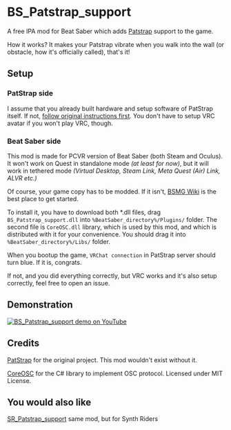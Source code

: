 # BS_Patstrap_support
A free IPA mod for Beat Saber which adds [Patstrap](https://github.com/danielfvm/Patstrap) support to the game.

How it works? It makes your Patstrap vibrate when you walk into the wall (or obstacle, how it's officially called), that's it!

## Setup

### PatStrap side
I assume that you already built hardware and setup software of PatStrap itself. If not, [follow original instructions first](https://github.com/danielfvm/Patstrap?tab=readme-ov-file#hardware). You don't have to setup VRC avatar if you won't play VRC, though.

### Beat Saber side
This mod is made for PCVR version of Beat Saber (both Steam and Oculus). It won't work on Quest in standalone mode *(at least for now)*, but it will work in tethered mode *(Virtual Desktop, Steam Link, Meta Quest (Air) Link, ALVR etc.)*

Of course, your game copy has to be modded. If it isn't, [BSMG Wiki](https://bsmg.wiki/pc-modding.html) is the best place to get started.

To install it, you have to download both *.dll files, drag `BS_Patstrap_support.dll` into `%BeatSaber_directory%/Plugins/` folder. The second file is `CoreOSC.dll` library, which is used by this mod, and which is distributed with it for your convenience. You should drag it into `%BeatSaber_directory%/Libs/` folder.

When you bootup the game, `VRChat connection` in PatStrap server should turn blue. If it is, congrats.

If not, and you did everything correctly, but VRC works and it's also setup correctly, feel free to open an issue.

## Demonstration

[![BS_Patstrap_support demo on YouTube](https://img.youtube.com/vi/aXWG7DCr3hw/0.jpg)](https://www.youtube.com/watch?v=aXWG7DCr3hw)

## Credits

[PatStrap](https://github.com/danielfvm/Patstrap) for the original project. This mod wouldn't exist without it.

[CoreOSC](https://github.com/dastevens/CoreOSC) for the C# library to implement OSC protocol. Licensed under MIT License.

## You would also like

[SR_Patstrap_support](https://github.com/tapafon/SR_Patstrap_support) same mod, but for Synth Riders